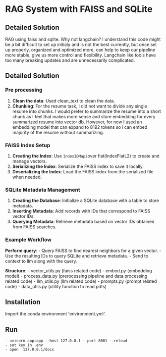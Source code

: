 # RAG System with FAISS and SQLite

## Detailed Solution

RAG using faiss and sqlite. Why not langchain? I understand this code might be a bit difficult to set up initialy and is not the best currently, but once set up properly, organized and optimized more, can help to keep our pipeline more stable, give us more control and flexibility. Langchain like tools have too many breaking updates and are 
unnecessarily complicated.


## Detailed Solution

### Pre processing

1. **Clean the data**: Used clean_text to clean the data.
2. **Chunking**: For the resume task, I did not want to divide any single resume into chunks. I would prefer to summarize the resume into a short chunk as I feel that makes more sense and store embedding for every summarized resume into vector db. However, for now I used an embedding model that can expand to 8192 tokens so i can embed majority of the resume without summarizing.

### FAISS Index Setup

1. **Creating the Index**: Use `IndexIDMap2`over flat(IndexFlatL2) to create and manage vectors.
2. **Serializing the Index**: Serialize the FAISS index to save it locally.
3. **Deserializing the Index**: Load the FAISS index from the serialized file when needed.

### SQLite Metadata Management

1. **Creating the Database**: Initialize a SQLite database with a table to store metadata.
2. **Inserting Metadata**: Add records with IDs that correspond to FAISS vector IDs.
3. **Querying Metadata**: Retrieve metadata based on vector IDs obtained from FAISS searches.

### Example Workflow


**Perform query**:
    - Query FAISS to find nearest neighbors for a given vector.
    - Use the resulting IDs to query SQLite and retrieve metadata.
    - Send to context to llm along with the query.

**Structure**:
    - vector_utils.py (faiss related code)
    - embed.py (embedding model)
    - process_data.py (prerocessing pipeline and data processing related code)
    - llm_utils.py (llm related code)
    - prompts.py (prompt related code)
    - data_utils.py (utility function to read pdfs)

## Installation

Import the conda environment 'environment.yml'.

## Run
    - uvicorn app:app --host 127.0.0.1 --port 8001 --reload   
    - set key in .env
    - open  127.0.0.1/docs





